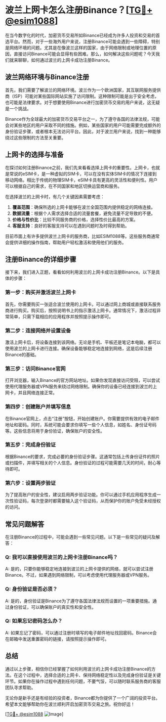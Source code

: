 # 波兰上网卡怎么注册Binance？[[TG💪+ @esim1088](https://t.me/s/esim1088)]

在当今数字化的时代，加密货币交易所如Binance已经成为许多人投资和交易的首选平台。然而，对于一些海外用户来说，注册Binance可能会遇到一些障碍，特别是网络环境的问题。尤其是在像波兰这样的国家，由于网络限制或地理位置的原因，直接访问Binance可能会显得有些困难。那么，如何解决这些问题呢？今天我们就来聊聊，如何通过波兰的上网卡成功注册Binance。

## 波兰网络环境与Binance注册

首先，我们需要了解波兰的网络环境。波兰作为一个欧洲国家，其互联网服务提供商（ISP）可能对某些国际网站实施了访问限制。这种限制可能是出于安全考虑，也可能是法律要求。对于想要使用Binance进行加密货币交易的用户来说，这无疑是一个挑战。

Binance作为全球最大的加密货币交易平台之一，为了遵守各国的法律法规，可能会对某些地区的用户采取不同的措施。例如，某些国家的用户可能需要完成额外的身份验证步骤，或者根本无法访问平台。因此，对于波兰用户来说，找到一种能够绕过这些限制的方法至关重要。

## 上网卡的选择与准备

在探讨如何注册Binance之前，我们先来看看选择上网卡的重要性。上网卡，也就是常说的eSIM卡，是一种虚拟的SIM卡，可以在没有实体SIM卡的情况下连接到移动网络。相比于传统的物理SIM卡，eSIM卡具有更高的灵活性和便利性。用户可以根据自己的需求，在不同国家和地区切换运营商和服务。

在选择波兰的上网卡时，有几个关键因素需要考虑：

1. **覆盖范围**：确保所选的上网卡能够在波兰全国范围内提供稳定的网络连接。
2. **数据流量**：根据个人需求选择合适的流量套餐，避免流量不足导致的不便。
3. **价格与性价比**：比较不同服务商的价格，选择性价比最高的方案。
4. **客服支持**：良好的客服支持可以在遇到问题时及时得到帮助。

目前市面上有许多提供波兰上网卡的服务商，比如ESIM1088等。这些服务商通常会提供详细的操作指南，帮助用户轻松激活和使用他们的服务。

## 注册Binance的详细步骤

接下来，我们进入正题，看看如何利用波兰的上网卡成功注册Binance。以下是具体的步骤：

### 第一步：购买并激活波兰上网卡

首先，你需要购买一张适合波兰使用的上网卡。可以通过网上商城或直接联系服务商进行购买。购买后，按照说明书上的指示激活上网卡。通常情况下，激活过程非常简单，只需下载相应的应用程序并按照提示操作即可。

### 第二步：连接网络并设置设备

激活上网卡后，将设备连接到该网络。无论是手机、平板还是笔记本电脑，都可以使用波兰的上网卡进行连接。确保设备能够稳定地连接到网络，这是后续注册Binance的基础。

### 第三步：访问Binance官网

打开浏览器，输入Binance的官方网站地址。如果你发现直接访问受阻，可以尝试使用代理服务器或VPN服务来绕过网络限制。确保你的设备已经连接到波兰的上网卡，并且网络连接正常。

### 第四步：创建账户并填写信息

在Binance官网上，点击“注册”按钮，开始创建账户。你需要提供有效的电子邮件地址和密码。同时，系统可能会要求你填写一些个人信息，如姓名、身份证号码等。这些信息将用于身份验证，确保账户的安全性。

### 第五步：完成身份验证

根据Binance的要求，完成必要的身份验证步骤。这通常包括上传身份证件的照片或扫描件，并填写相关的个人信息。身份验证的过程可能需要几天的时间，耐心等待即可。

### 第六步：设置两步验证

为了提高账户的安全性，建议启用两步验证功能。你可以通过手机应用程序生成一次性验证码，每次登录时都需要输入这个验证码，从而保护你的账户免受未经授权的访问。

## 常见问题解答

在注册Binance的过程中，可能会遇到一些常见问题。以下是一些常见的疑问及解答：

### Q: 我可以直接使用波兰的上网卡注册Binance吗？

A: 是的，只要你能够稳定地连接到波兰的上网卡提供的网络，就可以尝试注册Binance。不过，如果遇到网络限制，可以考虑使用代理服务器或VPN服务。

### Q: 身份验证是否必须？

A: 是的，身份验证是Binance为了遵守各国法律法规而设置的一项重要措施。通过身份验证，可以确保账户的真实性和安全性。

### Q: 如果忘记密码怎么办？

A: 如果忘记了密码，可以通过注册时填写的电子邮件地址找回密码。Binance会在邮箱中发送重置密码的链接，请按照提示操作即可。

## 总结

通过以上步骤，相信你已经掌握了如何利用波兰的上网卡成功注册Binance的方法。在这个过程中，选择合适的上网卡、保持网络稳定性以及完成身份验证是关键环节。如果你在操作过程中遇到任何问题，不要气馁，可以随时联系服务商的客服团队寻求帮助。

无论你是新手还是有经验的投资者，Binance都为你提供了一个广阔的投资平台。希望本文能够帮助你在波兰顺利开启加密货币交易之旅。祝你好运！

[[TG💪+ @esim1088](https://t.me/s/esim1088) ![Image](https://i.postimg.cc/4NQfJmqS/Snipaste-2025-05-13-00-14-12.png)]
